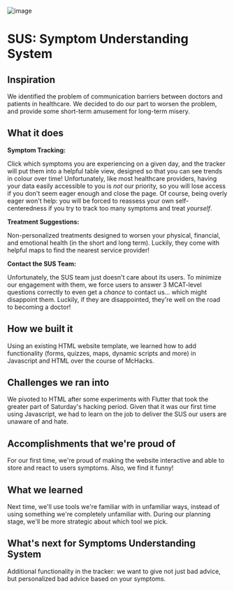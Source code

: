 ![image](https://github.com/nilgravealis/mckacksnew/assets/123846159/6ce40ed5-df13-4d47-9f0a-2fac6d72b65e)

# SUS: Symptom Understanding System
## Inspiration
We identified the problem of communication barriers between doctors and patients in healthcare. We decided to do our part to worsen the problem, and provide some short-term amusement for long-term misery.
## What it does

**Symptom Tracking:**

Click which symptoms you are experiencing on a given day, and the tracker will put them into a helpful table view, designed so that you can see trends in colour over time! Unfortunately, like most healthcare providers, having your data easily accessible to you is _not_ our priority, so you will lose access if you don't seem eager enough and close the page. Of course, being overly eager won't help: you will be forced to reassess your own self-centeredness if you try to track too many symptoms and treat _yourself_.

**Treatment Suggestions:**

Non-personalized treatments designed to worsen your physical, financial, and emotional health (in the short and long term). Luckily, they come with helpful maps to find the nearest service provider! 

**Contact the SUS Team:**

Unfortunately, the SUS team just doesn't care about its users. To minimize our engagement with them, we force users to answer 3 MCAT-level questions correctly to even get a _chance_ to contact us... which might disappoint them. Luckily, if they are disappointed, they're well on the road to becoming a doctor!

## How we built it

Using an existing HTML website template, we learned how to add functionality (forms, quizzes, maps, dynamic scripts and more) in Javascript and HTML over the course of McHacks.

## Challenges we ran into

We pivoted to HTML after some experiments with Flutter that took the greater part of Saturday's hacking period. Given that it was our first time using Javascript, we had to learn on the job to deliver the SUS our users are unaware of and hate.

## Accomplishments that we're proud of

For our first time, we're proud of making the website interactive and able to store and react to users symptoms. Also, we find it funny!

## What we learned

Next time, we'll use tools we're familiar with in unfamiliar ways, instead of using something we're completely unfamiliar with. During our planning stage, we'll be more strategic about which tool we pick.

## What's next for Symptoms Understanding System

Additional functionality in the tracker: we want to give not just bad advice, but personalized bad advice based on your symptoms.


